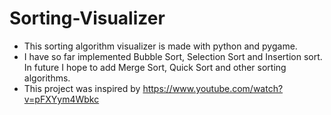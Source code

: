 # Sorting-Visualizer
* This sorting algorithm visualizer is made with python and pygame.
* I have so far implemented Bubble Sort, Selection Sort and Insertion sort. In future I hope to add Merge Sort, Quick Sort and other sorting algorithms.
* This project was inspired by https://www.youtube.com/watch?v=pFXYym4Wbkc
